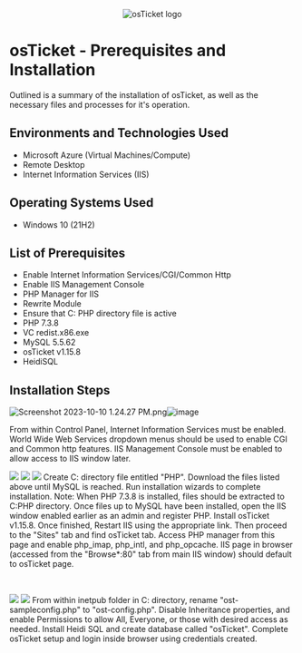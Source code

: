 <p align="center">
<img src="https://i.imgur.com/Clzj7Xs.png" alt="osTicket logo"/>
</p>

<h1>osTicket - Prerequisites and Installation</h1>
Outlined is a summary of the installation of osTicket, as well as the necessary files and processes for it's operation.<br />

<h2>Environments and Technologies Used</h2>

- Microsoft Azure (Virtual Machines/Compute)
- Remote Desktop
- Internet Information Services (IIS)

<h2>Operating Systems Used </h2>

- Windows 10</b> (21H2)

<h2>List of Prerequisites</h2>

- Enable Internet Information Services/CGI/Common Http
- Enable IIS Management Console 
- PHP Manager for IIS
- Rewrite Module
- Ensure that C: PHP directory file is active
- PHP 7.3.8
- VC redist.x86.exe
- MySQL 5.5.62
- osTicket v1.15.8
- HeidiSQL
<h2>Installation Steps</h2>

<p>

<img src="blob:chrome-untrusted://media-app/093e4a31-46d0-4b3c-83fd-1d212bb80711" alt="Screenshot 2023-10-10 1.24.27 PM.png"/>![image](https://github.com/ColynnMikle/osTicket-prerequisites/assets/147270181/fbd9f934-6fb0-4f43-9f31-384215b02f4c)
</p>
<p>
  From within Control Panel, Internet Information Services must be enabled. World Wide Web Services dropdown menus should be used to enable CGI and Common http features. IIS Management Console must be enabled to allow access to IIS window later.
</p>
<img src=https://i.imgur.com/u4J49I9.png>
<img src=https://i.imgur.com/31qCY5C.png>
<img src=https://i.imgur.com/nV5GH1h.png>
  Create C: directory file entitled "PHP". Download the files listed above until MySQL is reached. Run installation wizards to complete installation. Note: When PHP 7.3.8 is installed, files should be extracted to C:PHP directory. Once files up to MySQL have been installed, open the IIS window enabled earlier as an admin and register PHP. Install osTicket v1.15.8. Once finished, Restart IIS using the appropriate link. Then proceed to the "Sites" tab and find osTicket tab. Access PHP manager from this page and enable php_imap, php_intl, and php_opcache. IIS page in browser (accessed from the "Browse*:80" tab from main IIS window) should default to osTicket page.
</p>
<br />

<p>
<img src=https://i.imgur.com/JiOktUz.png)</p>
<img src=https://i.imgur.com/C8gKml4.png)<p>
From within inetpub folder in C: directory, rename "ost-sampleconfig.php" to "ost-config.php". Disable Inheritance properties, and enable Permissions to allow All, Everyone, or those with desired access as needed. Install Heidi SQL and create database called "osTicket". Complete osTicket setup and login inside browser using credentials created. 
</p>
<br />
